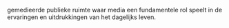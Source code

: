 gemedieerde publieke ruimte waar media een fundamentele rol speelt in de ervaringen en uitdrukkingen van het dagelijks leven.